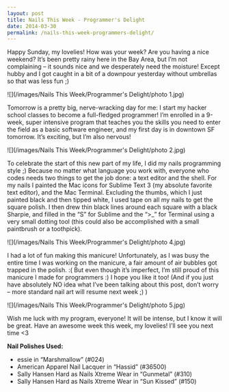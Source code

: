 ```yaml
---
layout: post
title: Nails This Week - Programmer's Delight
date: 2014-03-30
permalink: /nails-this-week-programmers-delight/
---
```


Happy Sunday, my lovelies! How was your week? Are you having a nice weekend? It’s been pretty rainy here in the Bay Area, but I’m not complaining – it sounds nice and we desperately need the moisture! Except hubby and I got caught in a bit of a downpour yesterday without umbrellas so that was less fun ;)

![](/images/Nails This Week/Programmer's Delight/photo 1.jpg)

Tomorrow is a pretty big, nerve-wracking day for me: I start my hacker school classes to become a full-fledged programmer! I’m enrolled in a 9-week, super intensive program that teaches you the skills you need to enter the field as a basic software engineer, and my first day is in downtown SF tomorrow. It’s exciting, but I’m also nervous!

![](/images/Nails This Week/Programmer's Delight/photo 2.jpg)

To celebrate the start of this new part of my life, I did my nails programming style ;) Because no matter what language you work with, everyone who codes needs two things to get the job done: a text editor and the shell. For my nails I painted the Mac icons for Sublime Text 3 (my absolute favorite text editor), and the Mac Terminal. Excluding the thumbs, which I just painted black and then tipped white, I used tape on all my nails to get the square polish. I then drew thin black lines around each square with a black Sharpie, and filled in the “S” for Sublime and the “>_” for Terminal using a very small dotting tool (this could also be accomplished with a small paintbrush or a toothpick).

![](/images/Nails This Week/Programmer's Delight/photo 4.jpg)

I had a lot of fun making this manicure! Unfortunately, as I was busy the entire time I was working on the manicure, a fair amount of air bubbles got trapped in the polish. :( But even though it’s imperfect, I’m still proud of this manicure I made for programmers :) I hope you like it too! (And if you just have absolutely NO idea what I’ve been talking about this post, don’t worry – more standard nail art will resume next week ;) )

![](/images/Nails This Week/Programmer's Delight/photo 5.jpg)

Wish me luck with my program, everyone! It will be intense, but I know it will be great. Have an awesome week this week, my lovelies! I’ll see you next time <3

**Nail Polishes Used:**

- essie in “Marshmallow” (#024)
- American Apparel Nail Lacquer in “Hassid” (#36500)
- Sally Hansen Hard as Nails Xtreme Wear in “Gunmetal” (#310)
- Sally Hansen Hard as Nails Xtreme Wear in “Sun Kissed” (#150)